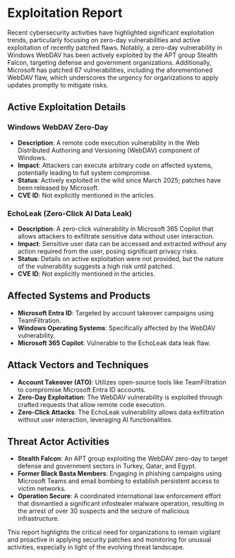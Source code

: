 # Exploitation Report

Recent cybersecurity activities have highlighted significant exploitation trends, particularly focusing on zero-day vulnerabilities and active exploitation of recently patched flaws. Notably, a zero-day vulnerability in Windows WebDAV has been actively exploited by the APT group Stealth Falcon, targeting defense and government organizations. Additionally, Microsoft has patched 67 vulnerabilities, including the aforementioned WebDAV flaw, which underscores the urgency for organizations to apply updates promptly to mitigate risks.

## Active Exploitation Details

### Windows WebDAV Zero-Day
- **Description**: A remote code execution vulnerability in the Web Distributed Authoring and Versioning (WebDAV) component of Windows.
- **Impact**: Attackers can execute arbitrary code on affected systems, potentially leading to full system compromise.
- **Status**: Actively exploited in the wild since March 2025; patches have been released by Microsoft.
- **CVE ID**: Not explicitly mentioned in the articles.

### EchoLeak (Zero-Click AI Data Leak)
- **Description**: A zero-click vulnerability in Microsoft 365 Copilot that allows attackers to exfiltrate sensitive data without user interaction.
- **Impact**: Sensitive user data can be accessed and extracted without any action required from the user, posing significant privacy risks.
- **Status**: Details on active exploitation were not provided, but the nature of the vulnerability suggests a high risk until patched.
- **CVE ID**: Not explicitly mentioned in the articles.

## Affected Systems and Products

- **Microsoft Entra ID**: Targeted by account takeover campaigns using TeamFiltration.
- **Windows Operating Systems**: Specifically affected by the WebDAV vulnerability.
- **Microsoft 365 Copilot**: Vulnerable to the EchoLeak data leak flaw.

## Attack Vectors and Techniques

- **Account Takeover (ATO)**: Utilizes open-source tools like TeamFiltration to compromise Microsoft Entra ID accounts.
- **Zero-Day Exploitation**: The WebDAV vulnerability is exploited through crafted requests that allow remote code execution.
- **Zero-Click Attacks**: The EchoLeak vulnerability allows data exfiltration without user interaction, leveraging AI functionalities.

## Threat Actor Activities

- **Stealth Falcon**: An APT group exploiting the WebDAV zero-day to target defense and government sectors in Turkey, Qatar, and Egypt.
- **Former Black Basta Members**: Engaging in phishing campaigns using Microsoft Teams and email bombing to establish persistent access to victim networks.
- **Operation Secure**: A coordinated international law enforcement effort that dismantled a significant infostealer malware operation, resulting in the arrest of over 30 suspects and the seizure of malicious infrastructure.

This report highlights the critical need for organizations to remain vigilant and proactive in applying security patches and monitoring for unusual activities, especially in light of the evolving threat landscape.